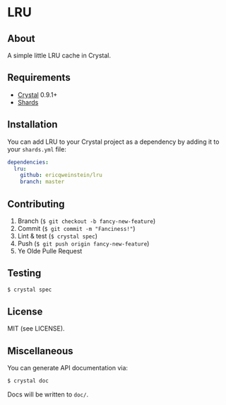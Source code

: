 LRU
===

## About
A simple little LRU cache in Crystal.

## Requirements
* [Crystal](http://crystal-lang.org/) 0.9.1+
* [Shards](https://github.com/ysbaddaden/shards)

## Installation
You can add LRU to your Crystal project as a dependency by adding it to your `shards.yml` file:

```yml
dependencies:
  lru:
    github: ericqweinstein/lru
    branch: master
```

## Contributing
1. Branch (`$ git checkout -b fancy-new-feature`)
2. Commit (`$ git commit -m "Fanciness!"`)
3. Lint & test (`$ crystal spec`)
4. Push (`$ git push origin fancy-new-feature`)
5. Ye Olde Pulle Request

## Testing
```sh
$ crystal spec
```

## License
MIT (see LICENSE).

## Miscellaneous
You can generate API documentation via:

```sh
$ crystal doc
```

Docs will be written to `doc/`.
